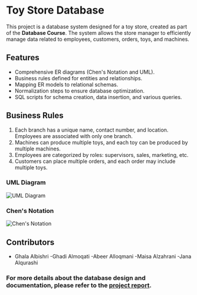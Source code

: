 # Toy Store Database

This project is a database system designed for a toy store, created as part of the **Database Course**. The system allows the store manager to efficiently manage data related to employees, customers, orders, toys, and machines.

## Features
- Comprehensive ER diagrams (Chen's Notation and UML).
- Business rules defined for entities and relationships.
- Mapping ER models to relational schemas.
- Normalization steps to ensure database optimization.
- SQL scripts for schema creation, data insertion, and various queries.

## Business Rules
1. Each branch has a unique name, contact number, and location. Employees are associated with only one branch.
2. Machines can produce multiple toys, and each toy can be produced by multiple machines.
3. Employees are categorized by roles: supervisors, sales, marketing, etc.
4. Customers can place multiple orders, and each order may include multiple toys.

### UML Diagram
![UML Diagram](https://github.com/username/repository/blob/main/path/to/uml-diagram.png)

### Chen's Notation
![Chen's Notation](https://github.com/username/repository/blob/main/path/to/chens-notation.png)


## Contributors
- Ghala Albishri
-Ghadi Almoqati
-Abeer Alloqmani
-Maisa Alzahrani
-Jana Alqurashi

### For more details about the database design and documentation, please refer to the [project report](https://github.com/GhalaMalbishri/DB-Project--Toy-Store/blob/main/Group5DBToyStore%20Report.pdf).
